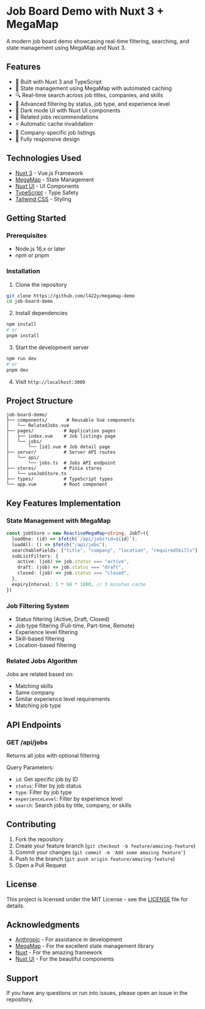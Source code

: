 # Job Board Demo with Nuxt 3 + MegaMap

A modern job board demo showcasing real-time filtering, searching, and state management using MegaMap and Nuxt 3.

## Features

- 🚀 Built with Nuxt 3 and TypeScript
- 💾 State management using MegaMap with automated caching
- 🔍 Real-time search across job titles, companies, and skills
- 🎯 Advanced filtering by status, job type, and experience level
- 🎨 Dark mode UI with Nuxt UI components
- 🔄 Related jobs recommendations
- ⚡️ Automatic cache invalidation
- 🎯 Company-specific job listings
- 📱 Fully responsive design

## Technologies Used

- [Nuxt 3](https://nuxt.com/) - Vue.js Framework
- [MegaMap](https://github.com/l422y/megamap) - State Management
- [Nuxt UI](https://ui.nuxt.com/) - UI Components
- [TypeScript](https://www.typescriptlang.org/) - Type Safety
- [Tailwind CSS](https://tailwindcss.com/) - Styling

## Getting Started

### Prerequisites

- Node.js 16.x or later
- npm or pnpm

### Installation

1. Clone the repository
```bash
git clone https://github.com/l422y/megamap-demo
cd job-board-demo
```

2. Install dependencies
```bash
npm install
# or
pnpm install
```

3. Start the development server
```bash
npm run dev
# or
pnpm dev
```

4. Visit `http://localhost:3000`

## Project Structure

```
job-board-demo/
├── components/       # Reusable Vue components
│   └── RelatedJobs.vue
├── pages/           # Application pages
│   ├── index.vue    # Job listings page
│   └── jobs/
│       └── [id].vue # Job detail page
├── server/          # Server API routes
│   └── api/
│       └── jobs.ts  # Jobs API endpoint
├── stores/          # Pinia stores
│   └── useJobStore.ts
├── types/           # TypeScript types
└── app.vue          # Root component
```

## Key Features Implementation

### State Management with MegaMap

```typescript
const jobStore = new ReactiveMegaMap<string, JobT>({
  loadOne: (id) => $fetch(`/api/jobs?id=${id}`),
  loadAll: () => $fetch("/api/jobs"),
  searchableFields: ["title", "company", "location", "requiredSkills"],
  subListFilters: {
    active: (job) => job.status === "active",
    draft: (job) => job.status === "draft",
    closed: (job) => job.status === "closed",
  },
  expiryInterval: 5 * 60 * 1000, // 5 minutes cache
})
```

### Job Filtering System

- Status filtering (Active, Draft, Closed)
- Job type filtering (Full-time, Part-time, Remote)
- Experience level filtering
- Skill-based filtering
- Location-based filtering

### Related Jobs Algorithm

Jobs are related based on:
- Matching skills
- Same company
- Similar experience level requirements
- Matching job type

## API Endpoints

### GET /api/jobs
Returns all jobs with optional filtering

Query Parameters:
- `id`: Get specific job by ID
- `status`: Filter by job status
- `type`: Filter by job type
- `experienceLevel`: Filter by experience level
- `search`: Search jobs by title, company, or skills

## Contributing

1. Fork the repository
2. Create your feature branch (`git checkout -b feature/amazing-feature`)
3. Commit your changes (`git commit -m 'Add some amazing feature'`)
4. Push to the branch (`git push origin feature/amazing-feature`)
5. Open a Pull Request

## License

This project is licensed under the MIT License - see the [LICENSE](LICENSE) file for details.

## Acknowledgments

- [Anthropic](https://www.anthropic.com/) - For assistance in development
- [MegaMap](https://github.com/l422y/megamap) - For the excellent state management library
- [Nuxt](https://nuxt.com/) - For the amazing framework
- [Nuxt UI](https://ui.nuxt.com/) - For the beautiful components

## Support

If you have any questions or run into issues, please open an issue in the repository.